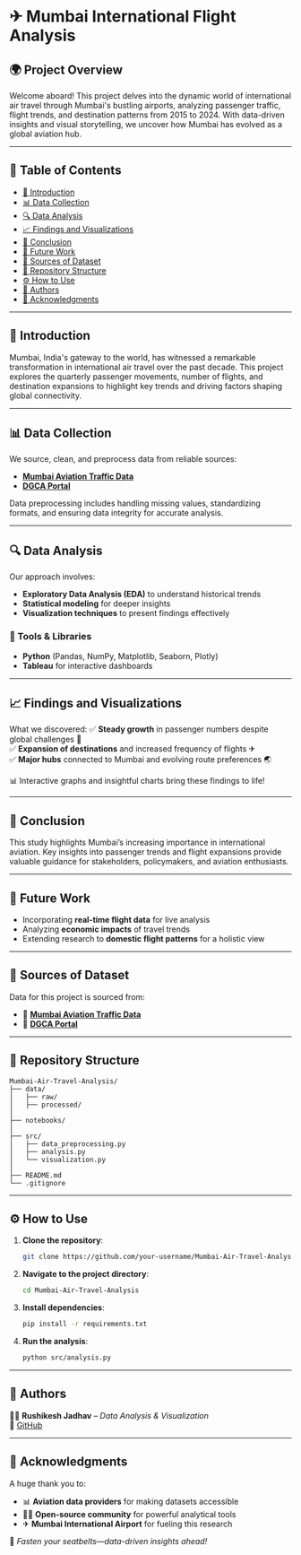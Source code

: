 # ✈ Mumbai International Flight Analysis

## 🌍 Project Overview

Welcome aboard! This project delves into the dynamic world of international air travel through Mumbai's bustling airports, analyzing passenger traffic, flight trends, and destination patterns from 2015 to 2024. With data-driven insights and visual storytelling, we uncover how Mumbai has evolved as a global aviation hub.

---

## 📖 Table of Contents
- [🚀 Introduction](#-introduction)
- [📊 Data Collection](#-data-collection)
- [🔍 Data Analysis](#-data-analysis)
- [📈 Findings and Visualizations](#-findings-and-visualizations)
- [🏁 Conclusion](#-conclusion)
- [🔮 Future Work](#-future-work)
- [📂 Sources of Dataset](#-sources-of-dataset)
- [📁 Repository Structure](#-repository-structure)
- [⚙ How to Use](#-how-to-use)
- [👥 Authors](#-authors)
- [🙏 Acknowledgments](#-acknowledgments)

---

## 🚀 Introduction
Mumbai, India's gateway to the world, has witnessed a remarkable transformation in international air travel over the past decade. This project explores the quarterly passenger movements, number of flights, and destination expansions to highlight key trends and driving factors shaping global connectivity.

---

## 📊 Data Collection
We source, clean, and preprocess data from reliable sources:
- **[Mumbai Aviation Traffic Data](https://data.opencity.in/dataset/mumbai-aviation-traffic-data)**
- **[DGCA Portal](https://www.dgca.gov.in/digigov-portal/)**

Data preprocessing includes handling missing values, standardizing formats, and ensuring data integrity for accurate analysis.

---

## 🔍 Data Analysis
Our approach involves:
- **Exploratory Data Analysis (EDA)** to understand historical trends
- **Statistical modeling** for deeper insights
- **Visualization techniques** to present findings effectively

### 🔧 Tools & Libraries
- **Python** (Pandas, NumPy, Matplotlib, Seaborn, Plotly)
- **Tableau** for interactive dashboards

---

## 📈 Findings and Visualizations
What we discovered:
✅ **Steady growth** in passenger numbers despite global challenges 🚀  
✅ **Expansion of destinations** and increased frequency of flights ✈  
✅ **Major hubs** connected to Mumbai and evolving route preferences 🌏  

📊 Interactive graphs and insightful charts bring these findings to life!

---

## 🏁 Conclusion
This study highlights Mumbai’s increasing importance in international aviation. Key insights into passenger trends and flight expansions provide valuable guidance for stakeholders, policymakers, and aviation enthusiasts.

---

## 🔮 Future Work
- Incorporating **real-time flight data** for live analysis
- Analyzing **economic impacts** of travel trends
- Extending research to **domestic flight patterns** for a holistic view

---

## 📂 Sources of Dataset
Data for this project is sourced from:
- 🔗 **[Mumbai Aviation Traffic Data](https://data.opencity.in/dataset/mumbai-aviation-traffic-data)**
- 🔗 **[DGCA Portal](https://www.dgca.gov.in/digigov-portal/)**

---

## 📁 Repository Structure
```
Mumbai-Air-Travel-Analysis/
├── data/
│   ├── raw/
│   ├── processed/
│
├── notebooks/
│
├── src/
│   ├── data_preprocessing.py
│   ├── analysis.py
│   └── visualization.py
│
├── README.md
└── .gitignore
```

---

## ⚙ How to Use
1. **Clone the repository**:
   ```sh
   git clone https://github.com/your-username/Mumbai-Air-Travel-Analysis.git
   ```
2. **Navigate to the project directory**:
   ```sh
   cd Mumbai-Air-Travel-Analysis
   ```
3. **Install dependencies**:
   ```sh
   pip install -r requirements.txt
   ```
4. **Run the analysis**:
   ```sh
   python src/analysis.py
   ```

---

## 👥 Authors
👨‍💻 **Rushikesh Jadhav** – *Data Analysis & Visualization*  
🔗 [GitHub](https://github.com/rushiraj070)

---

## 🙏 Acknowledgments
A huge thank you to:
- 📊 **Aviation data providers** for making datasets accessible
- 👨‍💻 **Open-source community** for powerful analytical tools
- ✈ **Mumbai International Airport** for fueling this research

🚀 *Fasten your seatbelts—data-driven insights ahead!*
